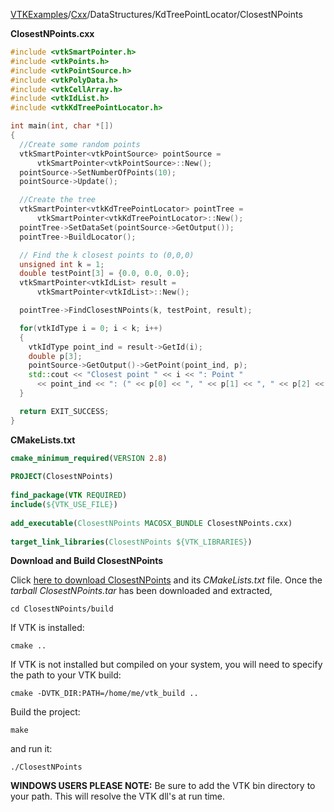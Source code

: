 [VTKExamples](/index/)/[Cxx](/Cxx)/DataStructures/KdTreePointLocator/ClosestNPoints

**ClosestNPoints.cxx**
```c++
#include <vtkSmartPointer.h>
#include <vtkPoints.h>
#include <vtkPointSource.h>
#include <vtkPolyData.h>
#include <vtkCellArray.h>
#include <vtkIdList.h>
#include <vtkKdTreePointLocator.h>

int main(int, char *[])
{
  //Create some random points
  vtkSmartPointer<vtkPointSource> pointSource =
      vtkSmartPointer<vtkPointSource>::New();
  pointSource->SetNumberOfPoints(10);
  pointSource->Update();

  //Create the tree
  vtkSmartPointer<vtkKdTreePointLocator> pointTree =
      vtkSmartPointer<vtkKdTreePointLocator>::New();
  pointTree->SetDataSet(pointSource->GetOutput());
  pointTree->BuildLocator();

  // Find the k closest points to (0,0,0)
  unsigned int k = 1;
  double testPoint[3] = {0.0, 0.0, 0.0};
  vtkSmartPointer<vtkIdList> result =
      vtkSmartPointer<vtkIdList>::New();

  pointTree->FindClosestNPoints(k, testPoint, result);

  for(vtkIdType i = 0; i < k; i++)
  {
    vtkIdType point_ind = result->GetId(i);
    double p[3];
    pointSource->GetOutput()->GetPoint(point_ind, p);
    std::cout << "Closest point " << i << ": Point "
      << point_ind << ": (" << p[0] << ", " << p[1] << ", " << p[2] << ")" << std::endl;
  }

  return EXIT_SUCCESS;
}
```
**CMakeLists.txt**
```cmake
cmake_minimum_required(VERSION 2.8)
 
PROJECT(ClosestNPoints)
 
find_package(VTK REQUIRED)
include(${VTK_USE_FILE})
 
add_executable(ClosestNPoints MACOSX_BUNDLE ClosestNPoints.cxx)
 
target_link_libraries(ClosestNPoints ${VTK_LIBRARIES})
```

**Download and Build ClosestNPoints**

Click [here to download ClosestNPoints](https://github.com/lorensen/VTKWikiExamplesTarballs/raw/master/ClosestNPoints.tar) and its *CMakeLists.txt* file.
Once the *tarball ClosestNPoints.tar* has been downloaded and extracted,
```
cd ClosestNPoints/build 
```
If VTK is installed:
```
cmake ..
```
If VTK is not installed but compiled on your system, you will need to specify the path to your VTK build:
```
cmake -DVTK_DIR:PATH=/home/me/vtk_build ..
```
Build the project:
```
make
```
and run it:
```
./ClosestNPoints
```
**WINDOWS USERS PLEASE NOTE:** Be sure to add the VTK bin directory to your path. This will resolve the VTK dll's at run time.

